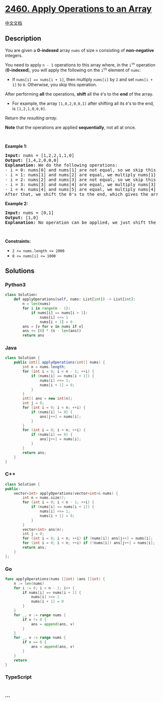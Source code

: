 # [2460. Apply Operations to an Array](https://leetcode.com/problems/apply-operations-to-an-array)

[中文文档](/solution/2400-2499/2460.Apply%20Operations%20to%20an%20Array/README.md)

## Description

<p>You are given a <strong>0-indexed</strong> array <code>nums</code> of size <code>n</code> consisting of <strong>non-negative</strong> integers.</p>

<p>You need to apply <code>n - 1</code> operations to this array where, in the <code>i<sup>th</sup></code> operation (<strong>0-indexed</strong>), you will apply the following on the <code>i<sup>th</sup></code> element of <code>nums</code>:</p>

<ul>
	<li>If <code>nums[i] == nums[i + 1]</code>, then multiply <code>nums[i]</code> by <code>2</code> and set <code>nums[i + 1]</code> to <code>0</code>. Otherwise, you skip this operation.</li>
</ul>

<p>After performing <strong>all</strong> the operations, <strong>shift</strong> all the <code>0</code>&#39;s to the <strong>end</strong> of the array.</p>

<ul>
	<li>For example, the array <code>[1,0,2,0,0,1]</code> after shifting all its <code>0</code>&#39;s to the end, is <code>[1,2,1,0,0,0]</code>.</li>
</ul>

<p>Return <em>the resulting array</em>.</p>

<p><strong>Note</strong> that the operations are applied <strong>sequentially</strong>, not all at once.</p>

<p>&nbsp;</p>
<p><strong class="example">Example 1:</strong></p>

<pre>
<strong>Input:</strong> nums = [1,2,2,1,1,0]
<strong>Output:</strong> [1,4,2,0,0,0]
<strong>Explanation:</strong> We do the following operations:
- i = 0: nums[0] and nums[1] are not equal, so we skip this operation.
- i = 1: nums[1] and nums[2] are equal, we multiply nums[1] by 2 and change nums[2] to 0. The array becomes [1,<strong><u>4</u></strong>,<strong><u>0</u></strong>,1,1,0].
- i = 2: nums[2] and nums[3] are not equal, so we skip this operation.
- i = 3: nums[3] and nums[4] are equal, we multiply nums[3] by 2 and change nums[4] to 0. The array becomes [1,4,0,<strong><u>2</u></strong>,<strong><u>0</u></strong>,0].
- i = 4: nums[4] and nums[5] are equal, we multiply nums[4] by 2 and change nums[5] to 0. The array becomes [1,4,0,2,<strong><u>0</u></strong>,<strong><u>0</u></strong>].
After that, we shift the 0&#39;s to the end, which gives the array [1,4,2,0,0,0].
</pre>

<p><strong class="example">Example 2:</strong></p>

<pre>
<strong>Input:</strong> nums = [0,1]
<strong>Output:</strong> [1,0]
<strong>Explanation:</strong> No operation can be applied, we just shift the 0 to the end.
</pre>

<p>&nbsp;</p>
<p><strong>Constraints:</strong></p>

<ul>
	<li><code>2 &lt;= nums.length &lt;= 2000</code></li>
	<li><code>0 &lt;= nums[i] &lt;= 1000</code></li>
</ul>

## Solutions

<!-- tabs:start -->

### **Python3**

```python
class Solution:
    def applyOperations(self, nums: List[int]) -> List[int]:
        n = len(nums)
        for i in range(n - 1):
            if nums[i] == nums[i + 1]:
                nums[i] <<= 1
                nums[i + 1] = 0
        ans = [v for v in nums if v]
        ans += [0] * (n - len(ans))
        return ans
```

### **Java**

```java
class Solution {
    public int[] applyOperations(int[] nums) {
        int n = nums.length;
        for (int i = 0; i < n - 1; ++i) {
            if (nums[i] == nums[i + 1]) {
                nums[i] <<= 1;
                nums[i + 1] = 0;
            }
        }
        int[] ans = new int[n];
        int j = 0;
        for (int i = 0; i < n; ++i) {
            if (nums[i] != 0) {
                ans[j++] = nums[i];
            }
        }
        for (int i = 0; i < n; ++i) {
            if (nums[i] == 0) {
                ans[j++] = nums[i];
            }
        }
        return ans;
    }
}
```

### **C++**

```cpp
class Solution {
public:
    vector<int> applyOperations(vector<int>& nums) {
        int n = nums.size();
        for (int i = 0; i < n - 1; ++i) {
            if (nums[i] == nums[i + 1]) {
                nums[i] <<= 1;
                nums[i + 1] = 0;
            }
        }
        vector<int> ans(n);
        int j = 0;
        for (int i = 0; i < n; ++i) if (nums[i]) ans[j++] = nums[i];
        for (int i = 0; i < n; ++i) if (!nums[i]) ans[j++] = nums[i];
        return ans;
    }
};
```

### **Go**

```go
func applyOperations(nums []int) (ans []int) {
    n := len(nums)
    for i := 0; i < n - 1; i++ {
        if nums[i] == nums[i + 1] {
            nums[i] <<= 1
            nums[i + 1] = 0
        }
    }
    for _, v := range nums {
        if v != 0 {
            ans = append(ans, v)
        }
    }
    for _, v := range nums {
        if v == 0 {
            ans = append(ans, v)
        }
    }
    return
}
```

### **TypeScript**

```ts

```

### **...**

```

```

<!-- tabs:end -->
